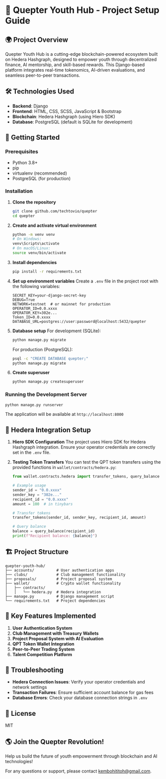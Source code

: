 # 🚀 Quepter Youth Hub - Project Setup Guide

## 🌍 Project Overview
Quepter Youth Hub is a cutting-edge blockchain-powered ecosystem built on Hedera Hashgraph, designed to empower youth through decentralized finance, AI mentorship, and skill-based rewards. This Django-based platform integrates real-time tokenomics, AI-driven evaluations, and seamless peer-to-peer transactions.

## 🛠️ Technologies Used
- **Backend**: Django
- **Frontend**: HTML, CSS, SCSS, JavaScript & Bootstrap
- **Blockchain**: Hedera Hashgraph (using Hiero SDK)
- **Database**: PostgreSQL (default is SQLite for development)

## 🚀 Getting Started

### Prerequisites
- Python 3.8+
- pip
- virtualenv (recommended)
- PostgreSQL (for production)

### Installation

1. **Clone the repository**
   ```bash
   git clone github.com/techtovio/quepter
   cd quepter
   ```

2. **Create and activate virtual environment**
   ```bash
   python -m venv venv
   # On Windows:
   venv\Scripts\activate
   # On macOS/Linux:
   source venv/bin/activate
   ```

3. **Install dependencies**
   ```bash
   pip install -r requirements.txt
   ```

4. **Set up environment variables**
   Create a `.env` file in the project root with the following variables:
   ```
   SECRET_KEY=your-django-secret-key
   DEBUG=True
   NETWORK=testnet  # or mainnet for production
   OPERATOR_ID=0.0.xxxx
   OPERATOR_KEY=302e...
   Token_ID=0.0.xxxx
   DATABASE_URL=postgres://user:password@localhost:5432/quepter
   ```

5. **Database setup**
   For development (SQLite):
   ```bash
   python manage.py migrate
   ```
   
   For production (PostgreSQL):
   ```bash
   psql -c "CREATE DATABASE quepter;"
   python manage.py migrate
   ```

6. **Create superuser**
   ```bash
   python manage.py createsuperuser
   ```

### Running the Development Server
```bash
python manage.py runserver
```

The application will be available at `http://localhost:8000`

## 🔗 Hedera Integration Setup

1. **Hiero SDK Configuration**
   The project uses Hiero SDK for Hedera Hashgraph integration. Ensure your operator credentials are correctly set in the `.env` file.

2. **Testing Token Transfers**
   You can test the QPT token transfers using the provided functions in `wallet/contracts/hedera.py`:
   ```python
   from wallet.contracts.hedera import transfer_tokens, query_balance
   
   # Example usage
   sender_id = "0.0.xxxx"
   sender_key = "302e..."
   recipient_id = "0.0.xxxx"
   amount = 100  # in tinybars
   
   # Transfer tokens
   transfer_tokens(sender_id, sender_key, recipient_id, amount)
   
   # Query balance
   balance = query_balance(recipient_id)
   print(f"Recipient balance: {balance}")
   ```

## 🏗️ Project Structure
```
quepter-youth-hub/
├── accounts/          # User authentication apps
├── clubs/             # Club management functionality
├── proposals/         # Project proposal system
├── wallet/            # Crypto wallet functionality
│   ├── contracts/
│   │   └── hedera.py  # Hedera integration
├── manage.py          # Django management script
└── requirements.txt   # Project dependencies
```

## 🌟 Key Features Implemented
1. **User Authentication System**
2. **Club Management with Treasury Wallets**
3. **Project Proposal System with AI Evaluation**
4. **QPT Token Wallet Integration**
5. **Peer-to-Peer Trading System**
6. **Talent Competition Platform**

## 🚨 Troubleshooting
- **Hedera Connection Issues**: Verify your operator credentials and network settings
- **Transaction Failures**: Ensure sufficient account balance for gas fees
- **Database Errors**: Check your database connection strings in `.env`

## 📜 License
MIT

## 🌎 Join the Quepter Revolution!
Help us build the future of youth empowerment through blockchain and AI technologies!

For any questions or support, please contact kembohititoh@gmail.com.